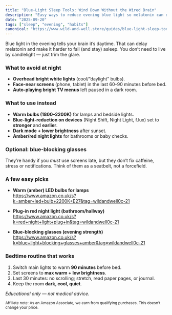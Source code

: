 ```yaml
---
title: "Blue-Light Sleep Tools: Wind Down Without the Wired Brain"
description: "Easy ways to reduce evening blue light so melatonin can do its job — bulbs, glasses, device settings and habits that actually help."
date: "2025-09-20"
tags: ["sleep", "evening", "habits"]
canonical: "https://www.wild-and-well.store/guides/blue-light-sleep-tools"
---
```


Blue light in the evening tells your brain it’s daytime. That can delay melatonin and make it harder to fall (and stay) asleep. You don’t need to live by candlelight — just trim the glare.

### What to avoid at night
- **Overhead bright white lights** (cool/“daylight” bulbs).  
- **Face-near screens** (phone, tablet) in the last 60–90 minutes before bed.  
- **Auto-playing bright TV menus** left paused in a dark room.

### What to use instead
- **Warm bulbs (1800–2200K)** for lamps and bedside lights.  
- **Blue-light-reduction on devices** (Night Shift, Night Light, f.lux) set to **stronger** and **earlier**.  
- **Dark mode + lower brightness** after sunset.  
- **Amber/red night lights** for bathrooms or baby checks.

### Optional: blue-blocking glasses
They’re handy if you *must* use screens late, but they don’t fix caffeine, stress or notifications. Think of them as a seatbelt, not a forcefield.

### A few easy picks
- **Warm (amber) LED bulbs for lamps**  
  <https://www.amazon.co.uk/s?k=amber+led+bulb+2200K+E27&tag=wildandwell0c-21>

- **Plug-in red night light (bathroom/hallway)**  
  <https://www.amazon.co.uk/s?k=red+night+light+plug+in&tag=wildandwell0c-21>

- **Blue-blocking glasses (evening strength)**  
  <https://www.amazon.co.uk/s?k=blue+light+blocking+glasses+amber&tag=wildandwell0c-21>

### Bedtime routine that works
1. Switch main lights to warm **90 minutes** before bed.  
2. Set screens to **max warm + low brightness**.  
3. Last 30 minutes: no scrolling; stretch, read paper pages, or journal.  
4. Keep the room **dark, cool, quiet**.

*Educational only — not medical advice.*

<small>Affiliate note: As an Amazon Associate, we earn from qualifying purchases. This doesn’t change your price.</small>
